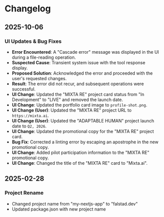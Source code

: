 # Changelog

## 2025-10-06
### UI Updates & Bug Fixes
- **Error Encountered**: A "Cascade error" message was displayed in the UI during a file-reading operation.
- **Suspected Cause**: Transient system issue with the tool response display.
- **Proposed Solution**: Acknowledged the error and proceeded with the user's requested changes.
- **Result**: The error did not recur, and subsequent operations were successful.
- **UI Change**: Updated the "MIXTA RE" project card status from "In Development" to "LIVE" and removed the launch date.
- **UI Change**: Updated the portfolio card image to `profile-shot.png`.
- **UI Change (User)**: Updated the "MIXTA RE" project URL to `https://mixta.ai`.
- **UI Change (User)**: Updated the "ADAPTABLE HUMAN" project launch date to `Q2, 2026`.
- **UI Change**: Updated the promotional copy for the "MIXTA RE" project card.
- **Bug Fix**: Corrected a linting error by escaping an apostrophe in the new promotional copy.
- **UI Change**: Added pilot participation information to the "MIXTA RE" promotional copy.
- **UI Change**: Changed the title of the "MIXTA RE" card to "Mixta.ai".

## 2025-02-28
### Project Rename
- Changed project name from "my-nextjs-app" to "falstad.dev"
- Updated package.json with new project name
